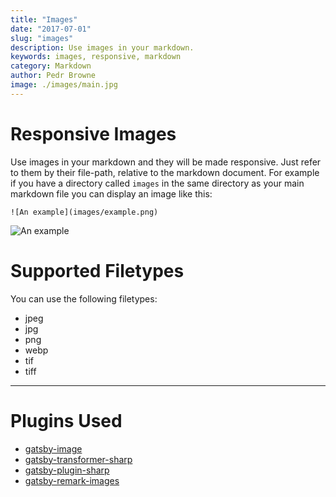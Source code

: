 ```yaml
---
title: "Images"
date: "2017-07-01"
slug: "images"
description: Use images in your markdown.
keywords: images, responsive, markdown
category: Markdown
author: Pedr Browne
image: ./images/main.jpg
---
```


# Responsive Images

Use images in your markdown and they will be made responsive. Just refer to them
by their file-path, relative to the markdown document. For example if you have a
directory called `images` in the same directory as your main markdown file you
can display an image like this:

```
![An example](images/example.png)
```

![An example](images/example.png)

# Supported Filetypes

You can use the following filetypes:

* jpeg
* jpg
* png
* webp
* tif
* tiff

---

# Plugins Used

* [gatsby-image](https://www.gatsbyjs.org/packages/gatsby-image)
* [gatsby-transformer-sharp](https://www.gatsbyjs.org/packages/gatsby-transformer-sharp)
* [gatsby-plugin-sharp](https://www.gatsbyjs.org/packages/gatsby-plugin-sharp)
* [gatsby-remark-images](https://www.gatsbyjs.org/packages/gatsby-remark-images)
